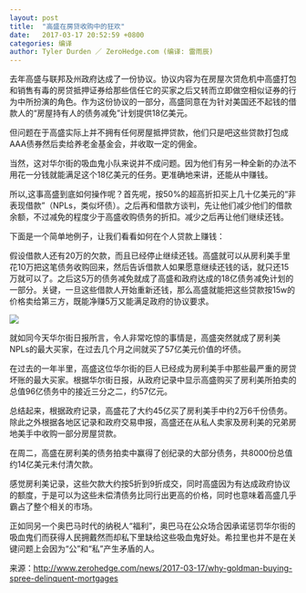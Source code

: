 ```yaml
---
layout: post
title:  "高盛在房贷收购中的狂欢"
date:   2017-03-17 20:52:59 +0800
categories: 编译
author: Tyler Durden ／ ZeroHedge.com (编译: 雷雨辰)
---
```


去年高盛与联邦及州政府达成了一份协议。协议内容为在房屋次贷危机中高盛打包和销售有毒的房贷抵押证券给那些信任它的买家之后又转而立即做空相似证券的行为中所扮演的角色。作为这份协议的一部分，高盛同意在为针对美国还不起钱的借款人的“房屋持有人的债务减免”计划提供18亿美元。

但问题在于高盛实际上并不拥有任何房屋抵押贷款，他们只是吧这些贷款打包成AAA债券然后卖给养老金基金会，并收取一定的佣金。

当然，这对华尔街的吸血鬼小队来说并不成问题。因为他们有另一种全新的办法不用花一分钱就能满足这个18亿美元的任务。更准确地来讲，还能从中赚钱。

所以,这事高盛到底如何操作呢？首先呢，按50%的超高折扣买上几十亿美元的“非表现借款”（NPLs，类似坏债）。之后再和借款方谈判，先让他们减少他们的借款余额，不过减免的程度少于高盛收购债务的折扣。减少之后再让他们继续还钱。

下面是一个简单地例子，让我们看看如何在个人贷款上赚钱：

假设借款人还有20万的欠款，而且已经停止继续还钱。高盛就可以从房利美手里花10万把这笔债务收购回来，然后告诉借款人如果愿意继续还钱的话，就只还15万就可以了。之后这5万的债务减免就成了高盛和政府达成的18亿债务减免计划的一部分。关键，一旦这些借款人开始重新还钱，那么高盛就能把这些贷款按15w的价格卖给第三方，既能净赚5万又能满足政府的协议要求。

<img src="http://boostss.nos-eastchina1.126.net/ava%2F2017.03.17%20-%20GS%202_0.JPG">

就如同今天华尔街日报所言，令人非常吃惊的事情是，高盛突然就成了房利美NPLs的最大买家，在过去几个月之间就买了57亿美元价值的坏债。

在过去的一年半里，高盛这位华尔街的巨人已经成为房利美手中那些最严重的房贷坏账的最大买家。根据华尔街日报，从政府记录中显示高盛购买了房利美所拍卖的总值96亿债务中的接近三分之二，约57亿元。

总结起来，根据政府记录，高盛花了大约45亿买了房利美手中约2万6千份债务。除此之外根据各地区记录和政府交易申报，高盛还在从私人卖家及房利美的兄弟房地美手中收购一部分房屋贷款。

在周二，高盛在房利美的债务拍卖中赢得了创纪录的大部分债务，共8000份总值约14亿美元未付清欠款。

感觉房利美记录，这些欠款大约按5折到9折成交，同时高盛因为有达成政府协议的额度，于是可以为这些未偿清债务比同行出更高的价格，同时也意味着高盛几乎霸占了整个相关的市场。

正如同另一个奥巴马时代的纳税人“福利”，奥巴马在公众场合因承诺惩罚华尔街的吸血鬼们而获得人民拥戴然而却私下里缺给这些吸血鬼好处。希拉里也并不是在关键问题上会因为“公”和“私”产生矛盾的人。

来源：http://www.zerohedge.com/news/2017-03-17/why-goldman-buying-spree-delinquent-mortgages
